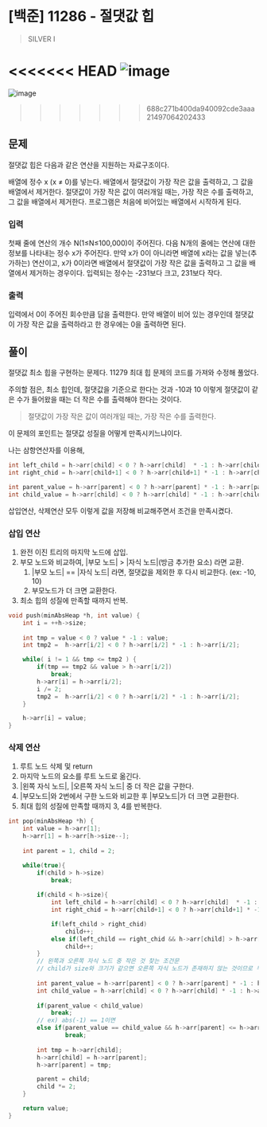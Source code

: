 # [백준] 11286 - 절댓값 힙
> SILVER I

<<<<<<< HEAD
![image](https://github.com/AtraFelis/Algorithm/assets/107051266/5736f07c-97c5-4666-b1fb-7c540ec94161)
=======
![image](https://github.com/AtraFelis/Algorithm/assets/107051266/233b3105-8560-4730-ba3f-d65de999cf7c)

>>>>>>> 688c271b400da940092cde3aaa21497064202433

## 문제

절댓값 힙은 다음과 같은 연산을 지원하는 자료구조이다.

배열에 정수 x (x ≠ 0)를 넣는다.
배열에서 절댓값이 가장 작은 값을 출력하고, 그 값을 배열에서 제거한다. 절댓값이 가장 작은 값이 여러개일 때는, 가장 작은 수를 출력하고, 그 값을 배열에서 제거한다.
프로그램은 처음에 비어있는 배열에서 시작하게 된다.

### 입력

첫째 줄에 연산의 개수 N(1≤N≤100,000)이 주어진다. 다음 N개의 줄에는 연산에 대한 정보를 나타내는 정수 x가 주어진다. 만약 x가 0이 아니라면 배열에 x라는 값을 넣는(추가하는) 연산이고, x가 0이라면 배열에서 절댓값이 가장 작은 값을 출력하고 그 값을 배열에서 제거하는 경우이다. 입력되는 정수는 -231보다 크고, 231보다 작다.

### 출력

입력에서 0이 주어진 회수만큼 답을 출력한다. 만약 배열이 비어 있는 경우인데 절댓값이 가장 작은 값을 출력하라고 한 경우에는 0을 출력하면 된다.

## 풀이

절댓값 최소 힙을 구현하는 문제다. 11279 최대 힙 문제의 코드를 가져와 수정해 풀었다.

주의할 점은, 최소 힙인데, 절댓값을 기준으로 한다는 것과 -10과 10 이렇게 절댓값이 같은 수가 들어왔을 때는 더 작은 수를 출력해야 한다는 것이다.

> 절댓값이 가장 작은 값이 여러개일 때는, 가장 작은 수를 출력한다.

이 문제의 포인트는 절댓값 성질을 어떻게 만족시키느냐이다.

나는 삼항연산자를 이용해,

```C
int left_child = h->arr[child] < 0 ? h->arr[child]  * -1 : h->arr[child] ;
int right_chid = h->arr[child+1] < 0 ? h->arr[child+1] * -1 : h->arr[child+1];

int parent_value = h->arr[parent] < 0 ? h->arr[parent] * -1 : h->arr[parent];
int child_value = h->arr[child] < 0 ? h->arr[child] * -1 : h->arr[child];
```

삽입연산, 삭제연산 모두 이렇게 값을 저장해 비교해주면서 조건을 만족시켰다.

### 삽입 연산

1. 완전 이진 트리의 마지막 노드에 삽입.
2. 부모 노드와 비교하여, |부모 노드| > |자식 노드|(방금 추가한 요소) 라면 교환.
    1. |부모 노드| == |자식 노드| 라면, 절댓값을 제외한 후 다시 비교한다. (ex: -10, 10)
    2. 부모노드가 더 크면 교환한다.
3. 최소 힙의 성질에 만족할 때까지 반복.

```C
void push(minAbsHeap *h, int value) {
    int i = ++h->size;
    
    int tmp = value < 0 ? value * -1 : value;
    int tmp2 =  h->arr[i/2] < 0 ? h->arr[i/2] * -1 : h->arr[i/2];

    while( i != 1 && tmp <= tmp2 ) {
        if(tmp == tmp2 && value > h->arr[i/2])
            break;
        h->arr[i] = h->arr[i/2];
        i /= 2;
        tmp2 =  h->arr[i/2] < 0 ? h->arr[i/2] * -1 : h->arr[i/2];
    }

    h->arr[i] = value;
}
```

### 삭제 연산

1. 루트 노드 삭제 및 return
2. 마지막 노드의 요소를 루트 노드로 옮긴다.
3. |왼쪽 자식 노드|, |오른쪽 자식 노드| 중 더 작은 값을 구한다.
4. |부모노드|와 2번에서 구한 노드와 비교한 후 |부모노드|가 더 크면 교환한다.
5. 최대 힙의 성질에 만족할 때까지 3, 4를 반복한다.

```C
int pop(minAbsHeap *h) {
    int value = h->arr[1];
    h->arr[1] = h->arr[h->size--];
    
    int parent = 1, child = 2;

    while(true){
        if(child > h->size)
            break;
        
        if(child < h->size){
            int left_child = h->arr[child] < 0 ? h->arr[child]  * -1 : h->arr[child] ;
            int right_chid = h->arr[child+1] < 0 ? h->arr[child+1] * -1 : h->arr[child+1];

            if(left_child > right_chid)
                child++;
            else if(left_child == right_chid && h->arr[child] > h->arr[child+1])
                child++;
        }
        // 왼쪽과 오른쪽 자식 노드 중 작은 것 찾는 조건문
        // child가 size와 크기가 같으면 오른쪽 자식 노드가 존재하지 않는 것이므로 무시해야 함.
        
        int parent_value = h->arr[parent] < 0 ? h->arr[parent] * -1 : h->arr[parent];
        int child_value = h->arr[child] < 0 ? h->arr[child] * -1 : h->arr[child];
        
        if(parent_value < child_value) 
            break;
        // ex) abs(-1) == 1이면 
        else if(parent_value == child_value && h->arr[parent] <= h->arr[child])
                break;     
            
        int tmp = h->arr[child];
        h->arr[child] = h->arr[parent];
        h->arr[parent] = tmp;

        parent = child;
        child *= 2;
    }

    return value;
}
```
